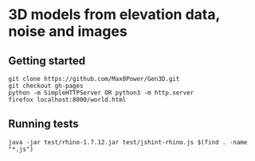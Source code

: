 # 3D models from elevation data, noise and images

## Getting started

  ```
  git clone https://github.com/Max0Power/Gen3D.git
  git checkout gh-pages
  python -m SimpleHTTPServer OR python3 -m http.server
  firefox localhost:8000/world.html
  ```
  
## Running tests

  ```
  java -jar test/rhino-1.7.12.jar test/jshint-rhino.js $(find . -name "*.js")
  ```
